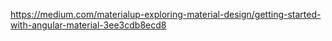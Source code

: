 https://medium.com/materialup-exploring-material-design/getting-started-with-angular-material-3ee3cdb8ecd8
